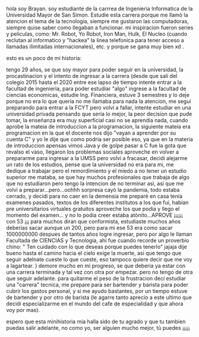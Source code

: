 hola soy Brayan. 
soy estudiante de la carrrea de Ingenieria Informatica de la Universidad Mayor de San Simon.
Estudie esta carrera porque me llamò la atencion el tema de la tecnologia, siempre me gustaron las computadoras, siempre quise saber como llegaban a funcionar. mi inspiracion fueron series y peliculas, como: Mr. Robot, Yo Robot, Iron Man, Hulk, El Nucleo (cuando reclutan al informatico y "hackea" la linea telefonica para tener acceso a llamadas ilimitadas internacionales), etc. y porque se gana muy bien xd .

esto es un poco de mi historia:

tengo 29 años, se que soy mayor para poder seguir en la universidad, la procastinacion y el intento de ingresar a la carrera (desde que sali del colegio 2015 hasta el 2020 entre ese lapso de tiempo intente entrar a la facultad de ingenieria, para poder estudiar "algo" ingrese a la facultad de ciencias economicas, estudie Ing. Financiera, estuve 3 semestres y lo deje porque no era lo que queria no me llamaba para nada la atencion, me segui preparando para entrar a la FCYT pero volvi a fallar, intente estudiar en una universidad privada pensando que seria lo mejor, la peor decision que pude tomar, la enseñanza era muy superficial casi no se aprendia nada, cuando aprobe la mateia de introduccion a la programacion, la siguiente mateia era programacion en la que el docente nos dijo "vayan a aprender por su cuenta C" y yo le dije que como podria ser posible eso, ya que en la materia de introduccion apensas vimos Java y de golpe pasar a C fue la gota que revalso el vaso, llegaron los problemas sociales aproveche en volver a prepararme para ingresar a la UMSS pero volvi a fracasar, decidi alejarme un rato de los estudios, pense que la universidad no era para mi, me dedique a trabajar pero el remordimiento y el miedo a no tener un estudio superior me mataba, se que hay muchos profesionales que trabaja de algo que no estudiaron pero tengo la intencion de no terminar asì, asi que me volvi a preparar...pero...oohhh sorpresa cayò la pandemia, todo estaba cerrado, y decidi para no caer en la demensia me preparè en casa tenia examenes pasados, textos de los diferentes institutos a los que fui, habian pre universitarios virtuales gratuitos aproveche los que podia y llego el momento del examen... y no lo podia creer estaba atònito...APROVE ¡¡¡¡¡¡ con 53 ¡¡¡ para muchos diran que conformista, estudiaste muchos años deberias sacar aunque un 200, pero para mi ese 53 era como sacar 1000000000 despues de tantos años logre ingresar, pero por algo le llaman Facultada de CIENCIAS y Tecnologia, ahi fue cuando recorde un proverbio chino: " Ten cuidado con lo que deseas porque puedes tenerlo" jajaja dije bueno hasta el camino hacia el cielo exige la muerte, asi que tengo que seguir adelnate cueste lo que cueste, eso tampoco quiere decir que me voy a lagartear. ) demore mucho en mi progreso, se que deberia ya estar con una carrera terminada y tal vez con otra por empezar. pero no tengo de otra que seguir adelante. para quitarme el peso de la frustracion deci estudiar una "carrera" tecnica, me prepare para ser bartender y barista para poder cubrir los gastos personal, y si me ayudo bastantes, por un tiempo estuve de bartender y por otro de barista (le agarre tanto aprecio a este ultimo que decidi especializarme en el mundo del cafe de especialidad y que ahora voy por mas).

espero que esta minihistoria mia halla sido de tu agrado y que tu tambien puedas salir adelante, no como yo, ser alguien mucho mejor, tù puedes ¡¡¡¡¡